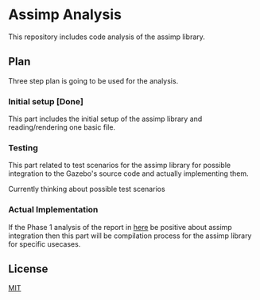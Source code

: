 # Assimp Analysis

This repository includes code analysis of the
assimp library.


## Plan

Three step plan is going to be used for the analysis.

### Initial setup [Done]

This part includes the initial setup of the assimp library and reading/rendering one basic file.

### Testing

This part related to test scenarios for the assimp library for possible integration to the Gazebo's source code and actually implementing them.

Currently thinking about possible test scenarios

### Actual Implementation

If the Phase 1 analysis of the report in [here](https://docs.google.com/document/d/1bs38PMkIK1B6EcN0l4knN2lFnWhiU4hVGH9SBK0zUMU/edit?usp=sharing) be positive about assimp  integration then this part will be compilation process for the assimp library for specific usecases.  


## License
[MIT](https://choosealicense.com/licenses/mit/)
